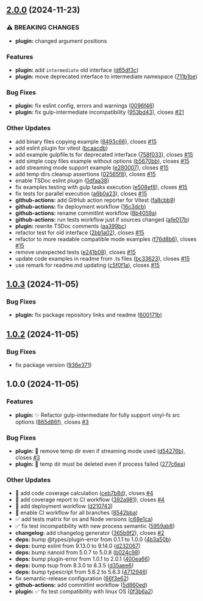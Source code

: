 ## [2.0.0](https://github.com/IT-Service-NPM/gulp-intermediate2/compare/v1.0.3...v2.0.0) (2024-11-23)


### ⚠ BREAKING CHANGES

* **plugin:** changed argument positions

### Features

* **plugin:** add `intermediate` old interface ([d65df3c](https://github.com/IT-Service-NPM/gulp-intermediate2/commit/d65df3c1d3f93d29cb4d9defd60adcb389a6df6f))
* **plugin:** move deprecated interface to intermediate namespace ([711b1be](https://github.com/IT-Service-NPM/gulp-intermediate2/commit/711b1be4a5284bcc9262965f33fa697bd2b8ab2c))


### Bug Fixes

* **plugin:** fix eslint config, errors and warnings ([0096f46](https://github.com/IT-Service-NPM/gulp-intermediate2/commit/0096f46bbc78609690335cc9ef76d8061d9d4461))
* **plugin:** fix gulp-intermediate incompatibility ([953bd43](https://github.com/IT-Service-NPM/gulp-intermediate2/commit/953bd43587b0b4bf982913fafe0884b4463d5ea6)), closes [#21](https://github.com/IT-Service-NPM/gulp-intermediate2/issues/21)


### Other Updates

* add binary files copying example ([8493c66](https://github.com/IT-Service-NPM/gulp-intermediate2/commit/8493c66fef0bc2bbb1b5e652912204a63d77cb97)), closes [#15](https://github.com/IT-Service-NPM/gulp-intermediate2/issues/15)
* add eslint plugin for vitest ([bcaacdb](https://github.com/IT-Service-NPM/gulp-intermediate2/commit/bcaacdb5317aa6ed6c73a21f6455306a638d8046))
* add example gulpfile.ts for deprecated interface ([758f033](https://github.com/IT-Service-NPM/gulp-intermediate2/commit/758f033c2ea0dbc3c712dc00509582fe57509167)), closes [#15](https://github.com/IT-Service-NPM/gulp-intermediate2/issues/15)
* add simple copy files example without options ([b5670bb](https://github.com/IT-Service-NPM/gulp-intermediate2/commit/b5670bb204aae386809f3bccaf794d5bca946b81)), closes [#15](https://github.com/IT-Service-NPM/gulp-intermediate2/issues/15)
* add streaming mode support example ([e280007](https://github.com/IT-Service-NPM/gulp-intermediate2/commit/e280007269a98e2bb033cababe5bf94fcc66b73c)), closes [#15](https://github.com/IT-Service-NPM/gulp-intermediate2/issues/15)
* add temp dirs cleanup assertions ([02565f8](https://github.com/IT-Service-NPM/gulp-intermediate2/commit/02565f8ad5697d4ebd4865cad5d8b4ee5c447087)), closes [#15](https://github.com/IT-Service-NPM/gulp-intermediate2/issues/15)
* enable TSDoc eslint plugin ([0dfaa38](https://github.com/IT-Service-NPM/gulp-intermediate2/commit/0dfaa3893b02de7c5d9d49fce80e03d186dc8413))
* fix examples testing with gulp tasks execution ([e508ef8](https://github.com/IT-Service-NPM/gulp-intermediate2/commit/e508ef8ea14e3ff0a323409274906ea1905dc9b5)), closes [#15](https://github.com/IT-Service-NPM/gulp-intermediate2/issues/15)
* fix tests for parallel execution ([a6b0a23](https://github.com/IT-Service-NPM/gulp-intermediate2/commit/a6b0a234247ade014761bf43241a570dc553628b)), closes [#15](https://github.com/IT-Service-NPM/gulp-intermediate2/issues/15)
* **github-actions:** add GitHub action reporter for Vitest ([fa8cbb9](https://github.com/IT-Service-NPM/gulp-intermediate2/commit/fa8cbb968427eb9038188e46080b8d2592f517c3))
* **github-actions:** fix deployment workflow ([16c3dcb](https://github.com/IT-Service-NPM/gulp-intermediate2/commit/16c3dcb6098d6f772460f758be2686760b8494b5))
* **github-actions:** rename commitlint workflow ([8b4059a](https://github.com/IT-Service-NPM/gulp-intermediate2/commit/8b4059a4aafe85aacf5acbbdc49a0ba1c8a6f5d5))
* **github-actions:** run tests workflow just if sources changed ([afe017b](https://github.com/IT-Service-NPM/gulp-intermediate2/commit/afe017b726a54b8f41f6b1d557e58dc517828688))
* **plugin:** rewrite TSDoc comments ([aa399bc](https://github.com/IT-Service-NPM/gulp-intermediate2/commit/aa399bc2d526619b02720bf0929986656d77e25a))
* refactor test for old interface ([2bb1a02](https://github.com/IT-Service-NPM/gulp-intermediate2/commit/2bb1a023928aed00a6d00e1b346f90dd8ddec062)), closes [#15](https://github.com/IT-Service-NPM/gulp-intermediate2/issues/15)
* refactor to more readable compatible mode examples ([f76d8b6](https://github.com/IT-Service-NPM/gulp-intermediate2/commit/f76d8b6867e8b4d9504ede4f33d0ff8a3ebd4193)), closes [#15](https://github.com/IT-Service-NPM/gulp-intermediate2/issues/15)
* remove unexpected tests ([e241b08](https://github.com/IT-Service-NPM/gulp-intermediate2/commit/e241b088c19fd11056b25048bd98db68cc7c9064)), closes [#15](https://github.com/IT-Service-NPM/gulp-intermediate2/issues/15)
* update code examples in readme from .ts files ([bc33623](https://github.com/IT-Service-NPM/gulp-intermediate2/commit/bc33623f604586ad200d2c2c1f6f941322e28c2b)), closes [#15](https://github.com/IT-Service-NPM/gulp-intermediate2/issues/15)
* use remark for readme.md updating ([c5f0f1a](https://github.com/IT-Service-NPM/gulp-intermediate2/commit/c5f0f1a03420f830bed9845da765ed111420777d)), closes [#15](https://github.com/IT-Service-NPM/gulp-intermediate2/issues/15)

## [1.0.3](https://github.com/IT-Service-NPM/gulp-intermediate2/compare/v1.0.2...v1.0.3) (2024-11-05)


### Bug Fixes

* **plugin:** fix package repository links and readme ([600171b](https://github.com/IT-Service-NPM/gulp-intermediate2/commit/600171b813c70013e1ab0ec3d259109cdcd4b9b7))

## [1.0.2](https://github.com/IT-Service/gulp-intermediate2/compare/v1.0.1...v1.0.2) (2024-11-05)


### Bug Fixes

* fix package version ([936e371](https://github.com/IT-Service/gulp-intermediate2/commit/936e3713bd270d4cda46bad88f4eb73cc7903dc7))

## 1.0.0 (2024-11-05)


### Features

* **plugin:** :sparkles: Refactor gulp-intermediate for fully support vinyl-fs src options ([865d86f](https://github.com/IT-Service/gulp-intermediate2/commit/865d86f67d5af0402cf7455b43fea0e0cac40cf4)), closes [#3](https://github.com/IT-Service/gulp-intermediate2/issues/3)


### Bug Fixes

* **plugin:** :bug: remove temp dir even if streaming mode used ([d54276b](https://github.com/IT-Service/gulp-intermediate2/commit/d54276b130f886d194e3b2f6cde3330d1b97ed35)), closes [#3](https://github.com/IT-Service/gulp-intermediate2/issues/3)
* **plugin:** :bug: temp dir must be deleted even if process failed ([277c6ea](https://github.com/IT-Service/gulp-intermediate2/commit/277c6ea14fd284e2e0023355e94be3664b1d2328))


### Other Updates

* :construction_worker: add code coverage calculation ([ceb7b8d](https://github.com/IT-Service/gulp-intermediate2/commit/ceb7b8d4dc3709ef3a2f414c7f6193359e2d4b8b)), closes [#4](https://github.com/IT-Service/gulp-intermediate2/issues/4)
* :construction_worker: add coverage report to CI workflow ([392a981](https://github.com/IT-Service/gulp-intermediate2/commit/392a981b965e14120a93094087f6c6042eb7188b)), closes [#4](https://github.com/IT-Service/gulp-intermediate2/issues/4)
* :construction_worker: add deployment workflow ([d210743](https://github.com/IT-Service/gulp-intermediate2/commit/d210743d366101869e60d46a6b91ba9ad1477be4))
* :construction_worker: enable CI workflow for all branches ([8542bba](https://github.com/IT-Service/gulp-intermediate2/commit/8542bbafd91e2e203cbc781d6e4ee547c9e2d09b))
* :white_check_mark: add tests matrix for os and Node versions ([c68e1ca](https://github.com/IT-Service/gulp-intermediate2/commit/c68e1caa6dbd75b10e21819cc0af0f2686371c9f))
* :white_check_mark: fix test incompatibility with new process semantic ([5959ab8](https://github.com/IT-Service/gulp-intermediate2/commit/5959ab87e5020ab6c91e8874e6669934af041f3c))
* **changelog:** add changelog generator ([365b9f2](https://github.com/IT-Service/gulp-intermediate2/commit/365b9f2130b51c1ad4e290ce240ebca5453dc235)), closes [#2](https://github.com/IT-Service/gulp-intermediate2/issues/2)
* **deps:** bump @types/plugin-error from 0.1.1 to 1.0.0 ([4b3a50b](https://github.com/IT-Service/gulp-intermediate2/commit/4b3a50bf9b08e45f83765a3d885f0af868086bb0))
* **deps:** bump eslint from 9.13.0 to 9.14.0 ([d232067](https://github.com/IT-Service/gulp-intermediate2/commit/d23206780bde3bf48aff43c3ce2d89c5ac13dfbe))
* **deps:** bump nanoid from 5.0.7 to 5.0.8 ([b024c98](https://github.com/IT-Service/gulp-intermediate2/commit/b024c9873b749c167ac990c20bd2b804ad84078c))
* **deps:** bump plugin-error from 1.0.1 to 2.0.1 ([400ea66](https://github.com/IT-Service/gulp-intermediate2/commit/400ea6619299768b50bf714c36ad8a56605e751a))
* **deps:** bump tsup from 8.3.0 to 8.3.5 ([d35aee6](https://github.com/IT-Service/gulp-intermediate2/commit/d35aee69ef2b5c54bf4eb117e326ca4c446a378f))
* **deps:** bump typescript from 5.6.2 to 5.6.3 ([4712946](https://github.com/IT-Service/gulp-intermediate2/commit/4712946c61aaa304a5d3a142eca4aa0fb067ee97))
* fix semantic-release configuration ([66f3e62](https://github.com/IT-Service/gulp-intermediate2/commit/66f3e62bf669e99c8d9cf68c35991c08234a1e0b))
* **github-actions:** add commitlint workflow ([5d860ed](https://github.com/IT-Service/gulp-intermediate2/commit/5d860ed4091fe996c06768de4e6bb97f2245970f))
* **plugin:** :white_check_mark: fix test compatibility with linux OS ([0f3b6a2](https://github.com/IT-Service/gulp-intermediate2/commit/0f3b6a2f1f7a2a48fee67b9b5144a65f650557ce))
